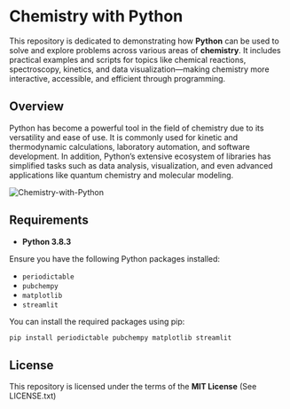 # Chemistry with Python

This repository is dedicated to demonstrating how **Python** can be used to solve and explore problems across various areas of **chemistry**. It includes practical examples and scripts for topics like chemical reactions, spectroscopy, kinetics, and data visualization—making chemistry more interactive, accessible, and efficient through programming.

## Overview

Python has become a powerful tool in the field of chemistry due to its versatility and ease of use. It is commonly used for kinetic and thermodynamic calculations, laboratory automation, and software development. In addition, Python’s extensive ecosystem of libraries has simplified tasks such as data analysis, visualization, and even advanced applications like quantum chemistry and molecular modeling.


![Chemistry-with-Python](https://github.com/user-attachments/assets/0152c030-16cb-44b6-ad0d-55752c3c7407)



## Requirements

* **Python 3.8.3**
  
Ensure you have the following Python packages installed:

- `periodictable` 
- `pubchempy`
- `matplotlib`
- `streamlit`

You can install the required packages using pip:

```bash
pip install periodictable pubchempy matplotlib streamlit
```



## License

This repository is licensed under the terms of the **MIT License** (See LICENSE.txt)


